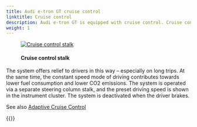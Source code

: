 ```yaml
---
title: Audi e-tron GT cruise control
linktitle: Cruise control
description: Audi e-tron GT is equipped with cruise control. Cruise control maintains a desired driving speed constantly starting at around 30 km/h (18.6 mph), provided that it can be maintained by engine power and engine braking effects. 
weight: 1
---
```


<!-- markdownlint-disable MD033 -->
<figure>
    <a href="https://media.electrichasgoneaudi.net/multimedia/models/e-tron-gt/technology/drivingassistance/cruisecontrol/cruisecontrol.jpg">
        <img src="https://media.electrichasgoneaudi.net/multimedia/models/e-tron-gt/technology/drivingassistance/cruisecontrol/cruisecontrols.jpg"
        class="img-fluid" alt="Cruise control stalk" title="Cruise control stalk">
    </a>
    <figcaption><h4>Cruise control stalk</h4></figcaption>
</figure>

The system offers relief to drivers in this way – especially on long trips. At the same time, the constant speed mode of driving contributes towards lower fuel consumption and lower CO2 emissions. The system is operated via a separate steering column stalk, and the preset driving speed is shown in the instrument cluster. The system is deactivated when the driver brakes.

See also [Adaptive Cruise Control](../adaptivecruisecontrol)

{{<children description="true" />}}
